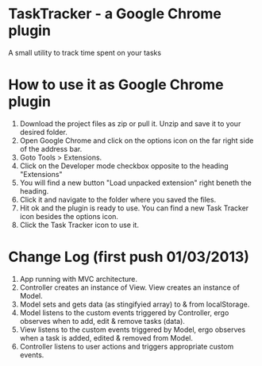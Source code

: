 TaskTracker - a Google Chrome plugin
====================================

A small utility to track time spent on your tasks


How to use it as Google Chrome plugin
=====================================

1. Download the project files as zip or pull it. Unzip and save it to your desired folder.
2. Open Google Chrome and click on the options icon on the far right side of the address bar.
2. Goto Tools > Extensions.
3. Click on the Developer mode checkbox opposite to the heading "Extensions"
4. You will find a new button "Load unpacked extension" right beneth the heading. 
5. Click it and navigate to the folder where you saved the files.
6. Hit ok and the plugin is ready to use. You can find a new Task Tracker icon besides the options icon.
7. Click the Task Tracker icon to use it.


Change Log (first push 01/03/2013)
==================================

1. App running with MVC architecture.
2. Controller creates an instance of View. View creates an instance of Model.
2. Model sets and gets data (as stingifyied array) to & from localStorage.
3. Model listens to the custom events triggered by Controller, ergo observes when to add, edit & remove tasks (data).
3. View listens to the custom events triggered by Model, ergo observes when a task is added, edited & removed from Model.
4. Controller listens to user actions and triggers appropriate custom events.

